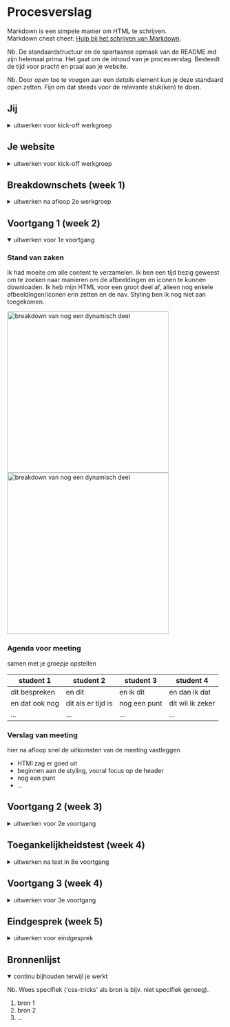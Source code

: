 # Procesverslag
Markdown is een simpele manier om HTML te schrijven.  
Markdown cheat cheet: [Hulp bij het schrijven van Markdown](https://github.com/adam-p/markdown-here/wiki/Markdown-Cheatsheet).

Nb. De standaardstructuur en de spartaanse opmaak van de README.md zijn helemaal prima. Het gaat om de inhoud van je procesverslag. Besteedt de tijd voor pracht en praal aan je website.

Nb. Door *open* toe te voegen aan een *details* element kun je deze standaard open zetten. Fijn om dat steeds voor de relevante stuk(ken) te doen.





## Jij

<details>
<summary>uitwerken voor kick-off werkgroep</summary>

### Auteur:
Dennis de Graaf

#### Je startniveau:
blauw

#### Je focus:
surface plane
 
</details>





## Je website

<details>
<summary>uitwerken voor kick-off werkgroep</summary>

### Je opdracht:
https://www.debijenkorf.nl/

#### Screenshot(s) van de eerste pagina (small screen): 
heren t-shirts
<img src="images/shirtspagina.png" width="375px" alt="heren t-shirts">

#### Screenshot(s) van de tweede pagina (small screen):
daily paper shirt 
<img src="images/shirtpagina.png" width="375px" alt="heren daily paper shirt">
 
</details>



## Breakdownschets (week 1)

<details>
<summary>uitwerken na afloop 2e werkgroep</summary>

### de hele pagina: 
<img src="images/Breakdownschets-01.jpeg" width="375px" alt="breakdown van de hele pagina">
<img src="images/Breakdownschets-02.jpeg" width="375px" alt="breakdown van de hele pagina">

### dynamisch deel (bijv menu): 
<img src="" width="375px" alt="breakdown van een dynamisch deel">

### wellicht nog een dynamisch deel (bijv filter): 
<img src="" width="375px" alt="breakdown van nog een dynamisch deel">

</details>





## Voortgang 1 (week 2)

<details open>
<summary>uitwerken voor 1e voortgang</summary>

### Stand van zaken
Ik had moeite om alle content te verzamelen. Ik ben een tijd bezig geweest om te zoeken naar manieren om de afbeeldingen en iconen te kunnen downloaden. Ik heb mijn HTML voor een groot deel af, alleen nog enkele afbeeldingen/iconen erin zetten en de nav. Styling ben ik nog niet aan toegekomen.

<img src="images/voortgang-1.png" width="375px" alt="breakdown van nog een dynamisch deel">
<img src="images/voortgang-2.png" width="375px" alt="breakdown van nog een dynamisch deel">


### Agenda voor meeting
samen met je groepje opstellen

| student 1      | student 2          | student 3    | student 4        |
| ---            | ---                | ---          | ---              |
| dit bespreken  | en dit             | en ik dit    | en dan ik dat    |
| en dat ook nog | dit als er tijd is | nog een punt | dit wil ik zeker |
| ...            | ...                | ...          | ...              |


### Verslag van meeting
hier na afloop snel de uitkomsten van de meeting vastleggen

- HTMl zag er goed uit
- beginnen aan de styling, vooral focus op de header
- nog een punt
- ...

</details>





## Voortgang 2 (week 3)

<details>
<summary>uitwerken voor 2e voortgang</summary>

### Stand van zaken
Deze week was ik begonnen met de styling. Tijdens het stylen moest ik regelmatig nog mijn html veranderen wat best wat tijd kostte. Ik had soms nog moeite met dingen op een bepaalde plek krijgen en standaard styling verwijderen. Verder bleef ik lang hangen bij hoe ik het menu zou moeten maken. Dit heb ik voor nu overgeslagen en ik ben van boven naar beneden bezig met stylen. Deze week loop ik iets achter omdat ik het nog lastig vind.

<img src="images/voortgang_week2.png" width="375px" alt="breakdown van nog een dynamisch deel">


### Agenda voor meeting
samen met je groepje opstellen

| student 1      | student 2          | student 3    | student 4        |
| ---            | ---                | ---          | ---              |
| nav            | en dit             | en ik dit    | en dan ik dat    |
| pop-upps       | dit als er tijd is | nog een punt | dit wil ik zeker |
| html           | ...                | ...          | ...              |


### Verslag van meeting
hier na afloop snel de uitkomsten van de meeting vastleggen

- sommige articles zijn sections
- gebruik van em ipv %
- meer var gebruiken
- gebruik van a tag
- nav als geheel maken
- gebruik meer h ipv p
- vinkjes als ul
</details>





## Toegankelijkheidstest (week 4)

<details>
<summary>uitwerken na test in 8e voortgang</summary>

### Bevindingen
Lijst met je bevindingen die in de test naar voren kwamen:

#### Titel eerste bevinding
Hier korte omschrijving (met indien nodig een afbeelding)

Hier een omschrijving van hoe het opgelost kan worden (met indien nodig een afbeelding)


#### Titel tweede bevinding. 
Hier korte omschrijving (met indien nodig een afbeelding)

Hier een omschrijving van hoe het opgelost kan worden (met indien nodig een afbeelding)


#### Titel volgende bevinding. 
Hier korte omschrijving (met indien nodig een afbeelding)

Hier een omschrijving van hoe het opgelost kan worden (met indien nodig een afbeelding)


#### Titel nog een bevinding. 
Hier korte omschrijving (met indien nodig een afbeelding)

Hier een omschrijving van hoe het opgelost kan worden (met indien nodig een afbeelding)

</details>





## Voortgang 3 (week 4)

<details>
<summary>uitwerken voor 3e voortgang</summary>

### Stand van zaken
hier dit ging goed & dit was lastig (neem ook screenshots op van delen van je website en code)


### Agenda voor meeting
samen met je groepje opstellen

| student 1      | student 2          | student 3    | student 4        |
| ---            | ---                | ---          | ---              |
| dit bespreken  | en dit             | en ik dit    | en dan ik dat    |
| en dat ook nog | dit als er tijd is | nog een punt | dit wil ik zeker |
| ...            | ...                | ...          | ...              |


### Verslag van meeting
hier na afloop snel de uitkomsten van de meeting vastleggen

- punt 1
- punt 2
- nog een punt
- ...

</details>





## Eindgesprek (week 5)

<details>
<summary>uitwerken voor eindgesprek</summary>

### Stand van zaken
hier dit ging goed & dit was lastig (neem ook screenshots op van delen van je website en code)

### Screenshot(s)

hier screenshot(s) van je eindresultaat

</details>





## Bronnenlijst

<details open>
<summary>continu bijhouden terwijl je werkt</summary>

Nb. Wees specifiek ('css-tricks' als bron is bijv. niet specifiek genoeg).

1. bron 1
2. bron 2
3. ...

</details>
